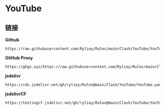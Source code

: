 # YouTube

## 链接

**Github**
```
https://raw.githubusercontent.com/Ryliey/Rules/main/Clash/YouTube/YouTube.yaml
```

**GitHub Proxy**
```
https://ghgo.xyz/https://raw.githubusercontent.com/Ryliey/Rules/main/Clash/YouTube/YouTube.yaml
```

**jsdelivr**
```
https://cdn.jsdelivr.net/gh/ryliey/Rules@main/Clash/YouTube/YouTube.yaml
```

**jsdelivrCF**
```
https://testingcf.jsdelivr.net/gh/ryliey/Rules@main/Clash/YouTube/YouTube.yaml
```
